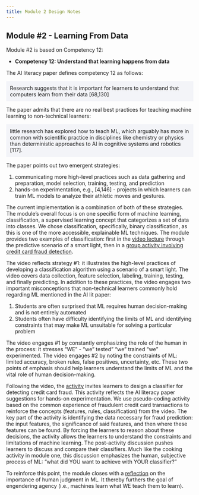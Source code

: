 ```yaml
---
title: Module 2 Design Notes
---
```


## Module #2 - Learning From Data 

<p></p>

Module #2  is based on Competency 12: 

* **Competency 12: Understand that learning happens from data**

The AI literacy paper defines competency 12 as follows:

<div style="background-color:#F3F4F8;padding:10px;">Research suggests that it is important for learners to understand that computers learn from their data [68,130]</div><p></p>

The paper admits that there are no real best practices for teaching machine learning to non-technical learners:

<div style="background-color:#F3F4F8;padding:10px;">little research has explored how to teach ML, which arguably has more in common with scientific practice in disciplines like chemistry or physics than deterministic approaches to AI in cognitive systems and robotics [117].</div><p></p>

The paper points out two emergent strategies: 
1. communicating more high-level practices such as data gathering and preparation, model selection, training, testing, and prediction
1. hands-on experimentation, e.g.,  [4,146] - projects in which learners can train ML models to analyze their athletic moves and gestures.

The current implementation is a combination of both of these strategies. The module’s overall focus is on one specific form of machine learning, classification,  a supervised learning concept that categorizes a set of data into classes. We chose classification, specifically, binary classification, as this is one of the more accessible, explainable ML techniques. The module provides two examples of classification: first in the [video lecture](https://dataresponsibly.github.io/we-are-ai/modules/learning-from-data/how-machines-learn/) through the predictive scenario of a smart light, then in a [group activity involving credit card fraud detection](https://dataresponsibly.github.io/we-are-ai/modules/learning-from-data/designing-a-classifier/). 

The video reflects strategy #1: it illustrates the high-level practices of developing a classification algorithm using a scenario of a smart light. The video covers data collection, feature selection, labeling, training, testing, and finally predicting. In addition to these practices, the video engages two important misconceptions that non-technical learners commonly hold regarding ML mentioned in the AI lit paper:
1. Students are often surprised that ML requires human decision-making and is not entirely automated
1. Students often have difficulty identifying the limits of ML and identifying constraints that may make ML unsuitable for solving a particular problem

The video engages #1 by constantly emphasizing the role of the human in the process: it stresses “WE”  - “we” tested” “we” trained “we” experimented. The video engages #2 by noting the constraints of ML: limited accuracy, broken rules, false positives, uncertainty, etc. These two points of emphasis should help learners understand the limits of ML and the vital role of human decision-making.

Following the video, the [activity](https://dataresponsibly.github.io/we-are-ai/modules/learning-from-data/designing-a-classifier/) invites learners to design a classifier for detecting credit card fraud. This activity reflects the AI literacy paper suggestions for hands-on experimentation. We use pseudo-coding activity based on the common experience of fraudulent credit card transactions to reinforce the concepts (features, rules, classification) from the video. The key part of the activity is identifying the data necessary for fraud prediction: the input features, the significance of said features, and then where these features can be found. By forcing the learners to reason about these decisions, the activity allows the learners to understand the constraints and limitations of machine learning. The post-activity discussion pushes learners to discuss and compare their classifiers. Much like the cooking activity in module one, this discussion emphasizes the human, subjective process of ML: “what did YOU want to achieve with YOUR classifier?”

To reinforce this point, the module closes with a [reflection](https://dataresponsibly.github.io/we-are-ai/modules/learning-from-data/wrap-up/) on the importance of human judgment in ML. It thereby furthers the goal of engendering agency (i.e., machines learn what WE teach them to learn). 

